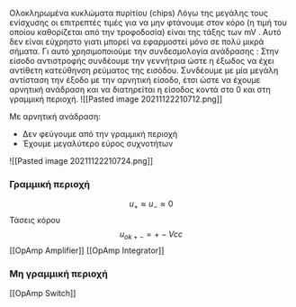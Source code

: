 Ολοκληρωμένα κυκλώματα πυρiτίου (chips)
Λόγω της μεγάλης τους ενίσχυσης οι επιτρεπτές τιμές για να μην φτάνουμε στον κόρο (η τιμή του οποίου καθορίζεται από την τροφοδοσία) είναι της τάξης των mV . Αυτό δεν είναι εύχρηστο γιατι μπορεί να εφαρμοστεί μόνο σε πολύ μικρά σήματα. Γι αυτό χρησιμοποιούμε την συνδεσμολογία ανάδρασης :
Στην είσοδο αντιστροφής συνδέουμε την γεννήτρια ώστε η έξωδος να έχει αντίθετη κατεύθηνση ρεύματος της εισόδου. Συνδέουμε με μία μεγάλη αντίσταση την έξοδο με την αρνητική είσοδο, έτσι ώστε να έχουμε αρνητική ανάδραση και να διατηρείται η είσοδος κοντά στο 0 και στη γραμμική περιοχή.
![[Pasted image 20211122210712.png]]

Με αρνητική ανάδραση: 
- Δεν φεύγουμε από την γραμμική περιοχή
- Έχουμε μεγαλύτερο εύρος συχνοτήτων

![[Pasted image 20211122210724.png]]
### Γραμμική περιοχή
$$u_+\approx u_- \approx 0$$
Τάσεις κόρου 
$$u_{ok+-}=+- Vcc$$
[[OpAmp Amplifier]]
[[OpAmp Integrator]]

### Μη γραμμική περιοχή
[[OpAmp Switch]]


